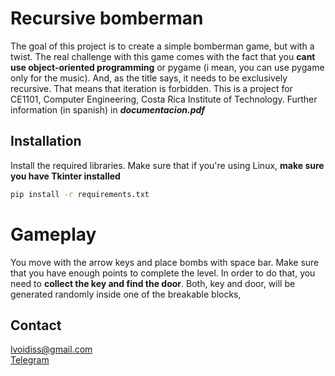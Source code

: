 # Recursive bomberman
The goal of this project is to create a simple bomberman game, but with a twist. The real challenge with 
this game comes with the fact that you **cant use object-oriented programming** or pygame (i mean, 
you can use pygame only for the music). And, as the title says,
it needs to be exclusively recursive. That means that iteration is forbidden. This is a project for CE1101,
Computer Engineering, Costa Rica Institute of Technology. Further information (in spanish) in ***documentacion.pdf***

## Installation
Install the required libraries. Make sure that if you're using Linux, **make sure you have Tkinter installed**

```sh 
pip install -r requirements.txt
```

# Gameplay 
You move with the arrow keys and place bombs with space bar. Make sure that you have enough points to complete the level. In order to do that, you need to **collect the key and find the door**. Both, key and door, will be generated randomly
inside one of the breakable blocks,

## Contact
lvoidiss@gmail.com  
[Telegram](https://t.me/roarba)

